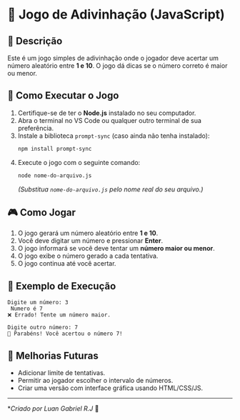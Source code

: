 # 🎯 Jogo de Adivinhação (JavaScript)

## 📌 Descrição
Este é um jogo simples de adivinhação onde o jogador deve acertar um número aleatório entre **1 e 10**. O jogo dá dicas se o número correto é maior ou menor.

## 🚀 Como Executar o Jogo
1. Certifique-se de ter o **Node.js** instalado no seu computador.
2. Abra o terminal no VS Code ou qualquer outro terminal de sua preferência.
3. Instale a biblioteca `prompt-sync` (caso ainda não tenha instalado):
   ```sh
   npm install prompt-sync
   ```
4. Execute o jogo com o seguinte comando:
   ```sh
   node nome-do-arquivo.js
   ```
   *(Substitua `nome-do-arquivo.js` pelo nome real do seu arquivo.)*

## 🎮 Como Jogar
1. O jogo gerará um número aleatório entre **1 e 10**.
2. Você deve digitar um número e pressionar **Enter**.
3. O jogo informará se você deve tentar um **número maior ou menor**.
4. O jogo exibe o número gerado a cada tentativa.
5. O jogo continua até você acertar.

## 📌 Exemplo de Execução
```
Digite um número: 3
 Numero é 7
❌ Errado! Tente um número maior.

Digite outro número: 7
🎉 Parabéns! Você acertou o número 7!
```

## 🔧 Melhorias Futuras
- Adicionar limite de tentativas.
- Permitir ao jogador escolher o intervalo de números.
- Criar uma versão com interface gráfica usando HTML/CSS/JS.

---
**Criado por Luan Gabriel R.J* 🚀


